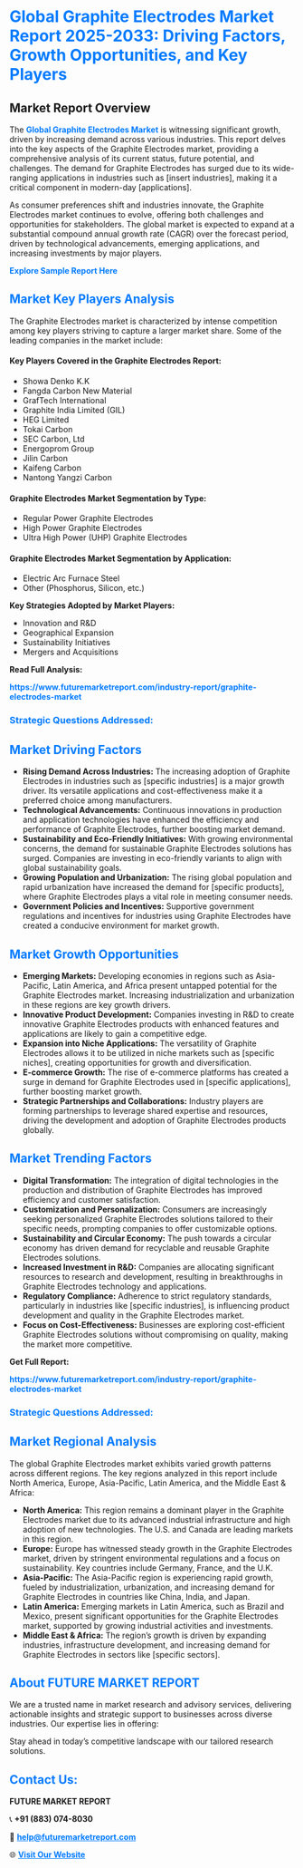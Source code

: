 <h1 style="color: #007BFF;">Global Graphite Electrodes Market Report 2025-2033: Driving Factors, Growth Opportunities, and Key Players</h1>

<section id="overview">
<h2>Market Report Overview</h2>
<p>The <a href="https://www.futuremarketreport.com/industry-report/graphite-electrodes-market" style="color: #007BFF; text-decoration: none;"><strong>Global Graphite Electrodes Market</strong></a> is witnessing significant growth, driven by increasing demand across various industries. This report delves into the key aspects of the Graphite Electrodes market, providing a comprehensive analysis of its current status, future potential, and challenges. The demand for Graphite Electrodes has surged due to its wide-ranging applications in industries such as [insert industries], making it a critical component in modern-day [applications].</p>
<p>As consumer preferences shift and industries innovate, the Graphite Electrodes market continues to evolve, offering both challenges and opportunities for stakeholders. The global market is expected to expand at a substantial compound annual growth rate (CAGR) over the forecast period, driven by technological advancements, emerging applications, and increasing investments by major players.</p>
</section>

<section id="overview">
<p><a href="https://www.futuremarketreport.com/request-sample/reportId=27295" style="color: #007BFF; text-decoration: none;"><strong>Explore Sample Report Here</strong></a></p>
</section>

<section id="key-players">
<h2 style="color: #007BFF;">Market Key Players Analysis</h2>
<p>The Graphite Electrodes market is characterized by intense competition among key players striving to capture a larger market share. Some of the leading companies in the market include:</p>
<h4>Key Players Covered in the Graphite Electrodes Report:</h4>
<ul><li>Showa Denko K.K</li><li>Fangda Carbon New Material</li><li>GrafTech International</li><li>Graphite India Limited (GIL)</li><li>HEG Limited</li><li>Tokai Carbon</li><li>SEC Carbon, Ltd</li><li>Energoprom Group</li><li>Jilin Carbon</li><li>Kaifeng Carbon</li><li>Nantong Yangzi Carbon</li></ul>
<h4>Graphite Electrodes Market Segmentation by Type:</h4>
<ul><li>Regular Power Graphite Electrodes</li><li>High Power Graphite Electrodes</li><li>Ultra High Power (UHP) Graphite Electrodes</li></ul>

<h4>Graphite Electrodes Market Segmentation by Application:</h4>
<ul><li>Electric Arc Furnace Steel</li><li>Other (Phosphorus, Silicon, etc.)</li></ul>
<p><strong>Key Strategies Adopted by Market Players:</strong></p>
<ul>
<li>Innovation and R&D</li>
<li>Geographical Expansion</li>
<li>Sustainability Initiatives</li>
<li>Mergers and Acquisitions</li>
</ul>
</section>

<section>
<p><strong>Read Full Analysis: </strong></p><a href="https://www.futuremarketreport.com/industry-report/graphite-electrodes-market" style="color: #007BFF; text-decoration: none;"><strong>https://www.futuremarketreport.com/industry-report/graphite-electrodes-market</strong></a>
<h3 style="color: #007BFF;">Strategic Questions Addressed:</h3>
</section>

<section id="driving-factors">
<h2 style="color: #007BFF;">Market Driving Factors</h2>
<ul>
<li><strong>Rising Demand Across Industries:</strong> The increasing adoption of Graphite Electrodes in industries such as [specific industries] is a major growth driver. Its versatile applications and cost-effectiveness make it a preferred choice among manufacturers.</li>
<li><strong>Technological Advancements:</strong> Continuous innovations in production and application technologies have enhanced the efficiency and performance of Graphite Electrodes, further boosting market demand.</li>
<li><strong>Sustainability and Eco-Friendly Initiatives:</strong> With growing environmental concerns, the demand for sustainable Graphite Electrodes solutions has surged. Companies are investing in eco-friendly variants to align with global sustainability goals.</li>
<li><strong>Growing Population and Urbanization:</strong> The rising global population and rapid urbanization have increased the demand for [specific products], where Graphite Electrodes plays a vital role in meeting consumer needs.</li>
<li><strong>Government Policies and Incentives:</strong> Supportive government regulations and incentives for industries using Graphite Electrodes have created a conducive environment for market growth.</li>
</ul>
</section>

<section id="growth-opportunities">
<h2 style="color: #007BFF;">Market Growth Opportunities</h2>
<ul>
<li><strong>Emerging Markets:</strong> Developing economies in regions such as Asia-Pacific, Latin America, and Africa present untapped potential for the Graphite Electrodes market. Increasing industrialization and urbanization in these regions are key growth drivers.</li>
<li><strong>Innovative Product Development:</strong> Companies investing in R&D to create innovative Graphite Electrodes products with enhanced features and applications are likely to gain a competitive edge.</li>
<li><strong>Expansion into Niche Applications:</strong> The versatility of Graphite Electrodes allows it to be utilized in niche markets such as [specific niches], creating opportunities for growth and diversification.</li>
<li><strong>E-commerce Growth:</strong> The rise of e-commerce platforms has created a surge in demand for Graphite Electrodes used in [specific applications], further boosting market growth.</li>
<li><strong>Strategic Partnerships and Collaborations:</strong> Industry players are forming partnerships to leverage shared expertise and resources, driving the development and adoption of Graphite Electrodes products globally.</li>
</ul>
</section>

<section id="trending-factors">
<h2 style="color: #007BFF;">Market Trending Factors</h2>
<ul>
<li><strong>Digital Transformation:</strong> The integration of digital technologies in the production and distribution of Graphite Electrodes has improved efficiency and customer satisfaction.</li>
<li><strong>Customization and Personalization:</strong> Consumers are increasingly seeking personalized Graphite Electrodes solutions tailored to their specific needs, prompting companies to offer customizable options.</li>
<li><strong>Sustainability and Circular Economy:</strong> The push towards a circular economy has driven demand for recyclable and reusable Graphite Electrodes solutions.</li>
<li><strong>Increased Investment in R&D:</strong> Companies are allocating significant resources to research and development, resulting in breakthroughs in Graphite Electrodes technology and applications.</li>
<li><strong>Regulatory Compliance:</strong> Adherence to strict regulatory standards, particularly in industries like [specific industries], is influencing product development and quality in the Graphite Electrodes market.</li>
<li><strong>Focus on Cost-Effectiveness:</strong> Businesses are exploring cost-efficient Graphite Electrodes solutions without compromising on quality, making the market more competitive.</li>
</ul>
</section>

<section>
<p><strong>Get Full Report: </strong></p><a href="https://www.futuremarketreport.com/industry-report/graphite-electrodes-market" style="color: #007BFF; text-decoration: none;"><strong>https://www.futuremarketreport.com/industry-report/graphite-electrodes-market</strong></a>
<h3 style="color: #007BFF;">Strategic Questions Addressed:</h3>
</section>


<section id="regional-analysis">
<h2 style="color: #007BFF;">Market Regional Analysis</h2>
<p>The global Graphite Electrodes market exhibits varied growth patterns across different regions. The key regions analyzed in this report include North America, Europe, Asia-Pacific, Latin America, and the Middle East & Africa:</p>
<ul>
<li><strong>North America:</strong> This region remains a dominant player in the Graphite Electrodes market due to its advanced industrial infrastructure and high adoption of new technologies. The U.S. and Canada are leading markets in this region.</li>
<li><strong>Europe:</strong> Europe has witnessed steady growth in the Graphite Electrodes market, driven by stringent environmental regulations and a focus on sustainability. Key countries include Germany, France, and the U.K.</li>
<li><strong>Asia-Pacific:</strong> The Asia-Pacific region is experiencing rapid growth, fueled by industrialization, urbanization, and increasing demand for Graphite Electrodes in countries like China, India, and Japan.</li>
<li><strong>Latin America:</strong> Emerging markets in Latin America, such as Brazil and Mexico, present significant opportunities for the Graphite Electrodes market, supported by growing industrial activities and investments.</li>
<li><strong>Middle East & Africa:</strong> The region’s growth is driven by expanding industries, infrastructure development, and increasing demand for Graphite Electrodes in sectors like [specific sectors].</li>
</ul>
</section>

<footer>
<h2 style="color: #007BFF;">About FUTURE MARKET REPORT</h2>
<p>We are a trusted name in market research and advisory services, delivering actionable insights and strategic support to businesses across diverse industries. Our expertise lies in offering:</p>

<p>Stay ahead in today’s competitive landscape with our tailored research solutions.</p>

<h2 style="color: #007BFF;">Contact Us:</h2>
<p><strong>FUTURE MARKET REPORT</strong></p>
<p>📞 <strong>+91 (883) 074-8030</strong></p>
<p>📧 <strong><a href="mailto:help@futuremarketreport.com" style="color: #007BFF;">help@futuremarketreport.com</a></strong></p>
<p>🌐 <strong><a href="https://www.futuremarketreport.com/" style="color: #007BFF;">Visit Our Website</a></strong></p>
</footer>